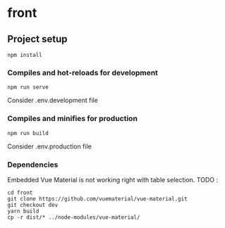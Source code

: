 # front

## Project setup

```
npm install
```

### Compiles and hot-reloads for development

```
npm run serve
```

Consider .env.development file

### Compiles and minifies for production

```
npm run build
```

Consider .env.production file

### Dependencies

Embedded Vue Material is not working right with table selection.
TODO :

```
cd front
git clone https://github.com/vuematerial/vue-material.git
git checkout dev
yarn build
cp -r dist/* ../node-modules/vue-material/
```
